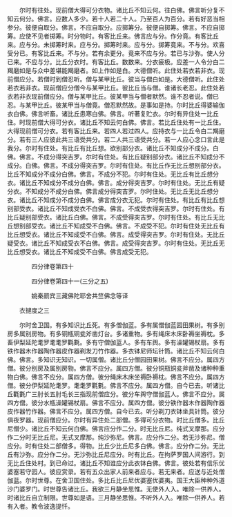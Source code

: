 <!-- { "loadSidebar": true } -->
　　尔时有往处。现前僧大得可分衣物。诸比丘不知云何。往白佛。佛言听分复不知云何分。佛言。应数人多少。若十人若二十人。乃至百人为百分。若有好恶当相参分。彼便自取分。佛言。不应自取分。应掷筹分。彼便自掷筹。佛言。不应自掷筹。应使不见者掷筹。时分物时。有客比丘来。佛言应与分。作分竟。有客比丘来。应与分。未掷筹时来。应与分。掷筹时来。应与分。掷筹竟来。不与分。欢喜受分已。有客比丘来。不与分。若有余更分。竟来不应与分。若已与沙弥。使人分已来。不应与分。比丘分衣时。有客比丘。数数来。分衣疲极。应差一人令分白二羯磨如是与众中差堪能羯磨者。如上作如是白。大德僧听。此住处若衣若非衣。现前僧应分。若僧时到僧忍听。僧与某甲比丘。彼当与僧白如是。大德僧听。此住处若衣若非衣。现前僧应分僧今与某甲比丘。彼比丘当与僧。谁诸长老忍。此住处若衣若非衣现前僧应分。僧与某甲比丘。彼某甲当与僧者默然。谁不忍者说。僧已忍。与某甲比丘。彼某甲当与僧竟。僧忍默然故。是事如是持。尔时比丘得婆输伽衣白佛。佛言听畜。诸比丘患寒白佛。佛言。听著复贮衣。尔时有异住处一比丘住。时现前僧大得可分衣。诸比丘不知云何白佛。佛言。若比丘住处有一比丘住。大得现前僧可分衣。若有客比丘来。若四人若过四人。应持衣与一比丘令白二羯磨分。若有三人应彼此共三语受共分。若二人共三语受共分。若一人应心念口言此是我分。尔时有住处。有比丘有比丘想。欲别部分衣。诸比丘不知成分不成分。白佛。佛言。不成分得突吉罗。尔时有住处。有比丘疑别部分衣。诸比丘不知成分不成分。白佛。佛言。不成分得突吉罗。尔时有住处。有比丘作无比丘想别部分衣。比丘不知成分不成分白佛。佛言。不成分不犯。尔时有住处。无比丘有比丘想分衣。诸比丘不知成分不成分白佛。佛言。成分得突吉罗。尔时有住处。无比丘有疑分衣。不知成分不成分白佛。佛言成分得突吉罗。尔时住处。无比丘无比丘想分衣。诸比丘不知成分不成分白佛。佛言成分衣无犯。尔时有住处。有比丘有比丘想别部受衣。诸比丘不知成受衣不白佛。佛言。不成受衣得突吉罗。尔时有住处。有比丘疑别部受衣。诸比丘白佛。佛言。不成受得突吉罗。尔时有住处。有比丘无比丘想别部受衣。诸比丘不知成受不白佛。佛言。不成受不犯。尔时有住处无比丘有比丘想受衣。诸比丘不知成受不白佛。佛言。成受得突吉罗。尔时有住处。无比丘疑受衣。诸比丘不知成受衣不白佛。佛言。成受得突吉罗。尔时有住处。无比丘无比丘想受衣。诸比丘不知成受不白佛。佛言成受无犯。

　　　　四分律卷第四十



　　　　四分律卷第四十一(三分之五)

　　　　姚秦罽宾三藏佛陀耶舍共竺佛念等译

　　衣揵度之三

　　尔时舍卫国。有多知识比丘死。有多僧伽蓝。多有属僧伽蓝园田果树。有多别房多属别房物。有多铜瓶铜瓫斧凿灯台。多诸重物。多有绳床木床卧褥坐褥枕。多畜伊梨延陀耄罗耄耄罗氍氀。多有守僧伽蓝人。多有车舆。多有澡罐锡杖扇。多有铁作器木作器陶作器皮作器剃发刀竹作器。多衣钵尼师坛针筒。诸比丘不知云何白佛。佛言。多知识无知识。一切属僧。诸比丘分僧园田果树。佛言不应分。属四方僧。彼分别房及属别房物。佛言不应分。属四方僧。彼分铜瓶铜瓫斧凿及诸种种重物白佛。佛言不应分。属四方僧。彼分绳床木床坐褥卧褥枕。佛言不应分。属四方僧。彼分伊梨延陀耄罗。耄耄罗氍氀。佛言不应分。属四方僧。自今已去。听诸比丘氍氀广三肘长五肘毛长三指现前僧应分。彼分车舆守僧伽蓝人。佛言不应分。属四方僧。彼分水瓶澡罐锡杖扇。佛言不应分。属四方僧。彼分铁作器木作器陶作器皮作器竹作器。佛言不应分。属四方僧。自今已去。听分剃刀衣钵坐具针筒。彼分俱夜罗器。现前僧应分。尔时有异住处二部僧。多得可分衣物。时比丘僧多。比丘尼僧少。诸比丘不知云何白佛。佛言应分作二分。时无比丘尼。纯式叉摩那。应分作二分时无比丘尼。无式叉摩那。纯沙弥尼。佛言。应分作二分。若无沙弥尼。僧应分。时有住处二部僧多。得物。比丘少比丘尼多白佛。佛言。应分作二分。无比丘有沙弥。应分作二分。无沙弥比丘尼应分。时有比丘。在拘萨罗国人间游行。到无比丘住处村。到已命过。诸比丘不知谁应分此衣钵白佛。佛言。彼处若有信乐优婆塞若守园人。彼应赏录。若有五众出家人前来者应与。若无来者。应送与近处僧伽蓝。尔时世尊。在舍卫国住处。多比丘比丘尼优婆塞优婆夷。国王大臣种种外道沙门婆罗门。时世尊告诸比丘。我欲三月静坐思惟。无使外人入。唯除一供养人。时诸比丘自立制限。世尊如是语。三月静坐思惟。不听外人入。唯除一供养人。若有入者。教令波逸提忏。
